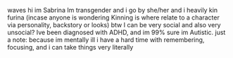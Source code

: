 waves hi im Sabrina Im transgender and i go by she/her and i heavily kin furina (incase anyone is wondering Kinning is where relate to a character via personality, backstory or looks) 
btw I can be very social and also very unsocial? Ive been diagnosed with ADHD, and im 99% sure im Autistic. 
just a note: because im mentally ill i have a hard time with remembering, focusing, and i can take things very literally
